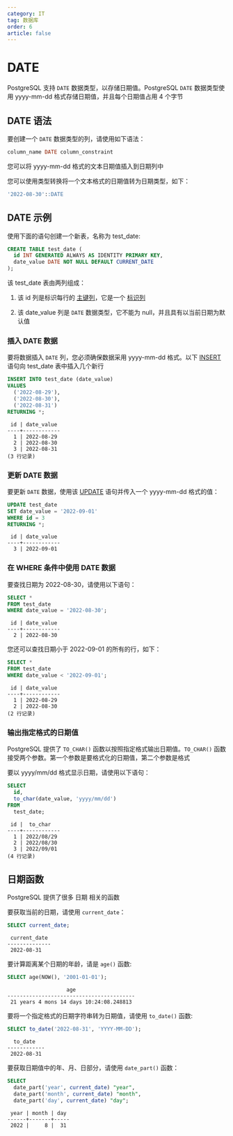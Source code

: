 ```yaml
---
category: IT
tag: 数据库
order: 6
article: false
---
```


# DATE

PostgreSQL 支持 `DATE` 数据类型，以存储日期值。PostgreSQL `DATE` 数据类型使用 yyyy-mm-dd 格式存储日期值，并且每个日期值占用 4 个字节

## DATE 语法

要创建一个 `DATE` 数据类型的列，请使用如下语法：

```sql
column_name DATE column_constraint
```

您可以将 yyyy-mm-dd 格式的文本日期值插入到日期列中

您可以使用类型转换将一个文本格式的日期值转为日期类型，如下：

```sql
'2022-08-30'::DATE
```

## DATE 示例

使用下面的语句创建一个新表，名称为 test_date:

```sql
CREATE TABLE test_date (
  id INT GENERATED ALWAYS AS IDENTITY PRIMARY KEY,
  date_value DATE NOT NULL DEFAULT CURRENT_DATE
);
```

该 test_date 表由两列组成：

1. 该 id 列是标识每行的 [主键列](../database-and-table/primary-key.md)，它是一个 [标识列](../database-and-table/identity.md)

2. 该 date_value 列是 `DATE` 数据类型，它不能为 null，并且具有以当前日期为默认值

### 插入 DATE 数据

要将数据插入 `DATE` 列，您必须确保数据采用 yyyy-mm-dd 格式。以下 [INSERT](../basic/insert.md) 语句向 test_date 表中插入几个新行

```sql
INSERT INTO test_date (date_value)
VALUES
  ('2022-08-29'),
  ('2022-08-30'),
  ('2022-08-31')
RETURNING *;
```

```text
 id | date_value
----+------------
  1 | 2022-08-29
  2 | 2022-08-30
  3 | 2022-08-31
(3 行记录)
```

### 更新 DATE 数据

要更新 `DATE` 数据，使用该 [UPDATE](../basic/update.md) 语句并传入一个 yyyy-mm-dd 格式的值：

```sql
UPDATE test_date
SET date_value = '2022-09-01'
WHERE id = 3
RETURNING *;
```

```text
 id | date_value
----+------------
  3 | 2022-09-01
```

### 在 WHERE 条件中使用 DATE 数据

要查找日期为 2022-08-30，请使用以下语句：

```sql
SELECT *
FROM test_date
WHERE date_value = '2022-08-30';
```

```text
 id | date_value
----+------------
  2 | 2022-08-30
```

您还可以查找日期小于 2022-09-01 的所有的行，如下：

```sql
SELECT *
FROM test_date
WHERE date_value < '2022-09-01';
```

```text
 id | date_value
----+------------
  1 | 2022-08-29
  2 | 2022-08-30
(2 行记录)
```

### 输出指定格式的日期值

PostgreSQL 提供了 `TO_CHAR()` 函数以按照指定格式输出日期值。`TO_CHAR()` 函数接受两个参数。第一个参数是要格式化的日期值，第二个参数是格式

要以 yyyy/mm/dd 格式显示日期，请使用以下语句：

```sql
SELECT
  id,
  to_char(date_value, 'yyyy/mm/dd')
FROM
  test_date;
```

```text
 id |  to_char
----+------------
  1 | 2022/08/29
  2 | 2022/08/30
  3 | 2022/09/01
(4 行记录)
```

## 日期函数

PostgreSQL 提供了很多 日期 相关的函数

要获取当前的日期，请使用 `current_date`：

```sql
SELECT current_date;
```

```text
 current_date
--------------
 2022-08-31
```

要计算距离某个日期的年龄，请是 `age()` 函数:

```sql
SELECT age(NOW(), '2001-01-01');
```

```text
                   age
-----------------------------------------
 21 years 4 mons 14 days 10:24:08.248813
```

要将一个指定格式的日期字符串转为日期值，请使用 `to_date()` 函数:

```sql
SELECT to_date('2022-08-31', 'YYYY-MM-DD');
```

```text
  to_date
------------
 2022-08-31
```

要获取日期值中的年、月、日部分，请使用 `date_part()` 函数：

```sql
SELECT
  date_part('year', current_date) "year",
  date_part('month', current_date) "month",
  date_part('day', current_date) "day";
```

```text
 year | month | day
------+-------+-----
 2022 |     8 |  31
```